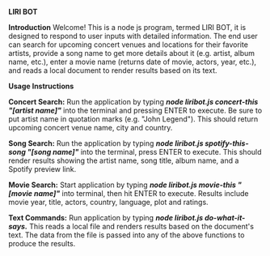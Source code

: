 **LIRI BOT**

****Introduction****
Welcome! This is a node js program, termed LIRI BOT, it is designed to respond to user inputs with detailed information. The end user can search for upcoming concert venues and locations for their favorite artists, provide a song name to get more details about it (e.g. artist, album name, etc.), enter a movie name (returns date of movie, actors, year, etc.), and reads a local document to render results based on its text.


****Usage Instructions****

****Concert Search:****
Run the application by typing ***node liribot.js concert-this "[artist name]"*** into the terminal and pressing ENTER to execute. Be sure to put artist name in quotation marks (e.g. "John Legend"). This should return upcoming concert venue name, city and country.

****Song Search:****
Run the application by typing ***node liribot.js spotify-this-song "[song name]"*** into the terminal, press ENTER to execute. This should render results showing the artist name, song title, album name, and a Spotify preview link.

****Movie Search:****
Start application by typing ***node liribot.js movie-this "[movie name]"*** into terminal, then hit ENTER to execute. Results include movie year, title, actors, country, language, plot and ratings.

****Text Commands:****
Run application by typing ***node liribot.js do-what-it-says.*** This reads a local file and renders results based on the document's text. The data from the file is passed into any of the above functions to produce the results. 

